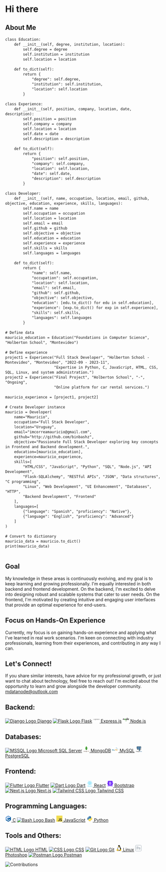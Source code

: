 # Hi there

## About Me


```
class Education:
    def __init__(self, degree, institution, location):
        self.degree = degree
        self.institution = institution
        self.location = location

    def to_dict(self):
        return {
            "degree": self.degree,
            "institution": self.institution,
            "location": self.location
        }

class Experience:
    def __init__(self, position, company, location, date, description):
        self.position = position
        self.company = company
        self.location = location
        self.date = date
        self.description = description

    def to_dict(self):
        return {
            "position": self.position,
            "company": self.company,
            "location": self.location,
            "date": self.date,
            "description": self.description
        }

class Developer:
    def __init__(self, name, occupation, location, email, github, objective, education, experience, skills, languages):
        self.name = name
        self.occupation = occupation
        self.location = location
        self.email = email
        self.github = github
        self.objective = objective
        self.education = education
        self.experience = experience
        self.skills = skills
        self.languages = languages

    def to_dict(self):
        return {
            "name": self.name,
            "occupation": self.occupation,
            "location": self.location,
            "email": self.email,
            "github": self.github,
            "objective": self.objective,
            "education": [edu.to_dict() for edu in self.education],
            "experience": [exp.to_dict() for exp in self.experience],
            "skills": self.skills,
            "languages": self.languages
        }

# Define data
mauricio_education = Education("Foundations in Computer Science", "Holberton School", "Montevideo")

# Define experience
project1 = Experience("Full Stack Developer", "Holberton School - Montevideo", "Montevideo", "2022-09 - 2023-11",
                      "Expertise in Python, C, JavaScript, HTML, CSS, SQL, Linux, and system administration.")
project2 = Experience("Final Project", "Holberton School", "-", "Ongoing",
                      "Online platform for car rental services.")

mauricio_experience = [project1, project2]

# Create Developer instance
mauricio = Developer(
    name="Mauricio",
    occupation="Full Stack Developer",
    location="Uruguay",
    email="imcorreamauricio@gmail.com",
    github="http://github.com/binbashz",
    objective="Passionate Full Stack Developer exploring key concepts in Frontend and Backend development.",
    education=[mauricio_education],
    experience=mauricio_experience,
    skills=[
        "HTML/CSS", "JavaScript", "Python", "SQL", "Node.js", "API Development",
        "Flask-SQLAlchemy", "RESTful APIs", "JSON", "Data structures", "C programming",
        "Linux", "Web Development", "UI Enhancement", "Databases", "HTTP",
        "Backend Development", "Frontend"
    ],
    languages=[
        {"language": "Spanish", "proficiency": "Native"},
        {"language": "English", "proficiency": "Advanced"}
    ]
)

# Convert to dictionary
mauricio_data = mauricio.to_dict()
print(mauricio_data)


```

## Goal

My knowledge in these areas is continuously evolving, and my goal is to keep learning and growing professionally.
 I'm equally interested in both backend and frontend development. On the backend,
I'm excited to delve into designing robust and scalable systems that cater to user needs.
 On the frontend, I'm motivated by creating intuitive and engaging user interfaces that provide an optimal experience for end-users.

## Focus on Hands-On Experience

Currently, my focus is on gaining hands-on experience and applying what I've learned in real work scenarios.
 I'm keen on connecting with industry professionals, learning from their experiences, and contributing in any way I can.

## Let's Connect!

If you share similar interests, have advice for my professional growth, or just want to chat about technology,
 feel free to reach out! I'm excited about the opportunity to learn and grow alongside the developer community.
 mdatanode@outlook.com

## Backend:

[<img src="https://cdn.jsdelivr.net/gh/devicons/devicon@latest/icons/django/django-plain.svg" alt="Django Logo" width="20"/> Django](https://www.djangoproject.com/)
[<img src="https://cdn.jsdelivr.net/gh/devicons/devicon@latest/icons/flask/flask-original.svg" alt="Flask Logo" width="20"/> Flask](https://flask.palletsprojects.com/en/2.0.x/)
[<img src="https://raw.githubusercontent.com/devicons/devicon/master/icons/express/express-original-wordmark.svg" alt="Express.js Logo" width="20"/> Express.js](https://expressjs.com)
[<img src="https://raw.githubusercontent.com/devicons/devicon/master/icons/nodejs/nodejs-original-wordmark.svg" alt="Node.js Logo" width="20"/> Node.js](https://nodejs.org)


## Databases:
[<img src="https://www.svgrepo.com/show/303229/microsoft-sql-server-logo.svg" alt="MSSQL Logo" width="20"/> Microsoft SQL Server](https://www.microsoft.com/en-us/sql-server)
[<img src="https://raw.githubusercontent.com/devicons/devicon/master/icons/mongodb/mongodb-original-wordmark.svg" alt="MongoDB Logo" width="20"/> MongoDB](https://www.mongodb.com/)
[<img src="https://raw.githubusercontent.com/devicons/devicon/master/icons/mysql/mysql-original-wordmark.svg" alt="MySQL Logo" width="20"/> MySQL](https://www.mysql.com/)
[<img src="https://raw.githubusercontent.com/devicons/devicon/master/icons/postgresql/postgresql-original-wordmark.svg" alt="PostgreSQL Logo" width="20"/> PostgreSQL](https://www.postgresql.org)

## Frontend:
[<img src="https://www.vectorlogo.zone/logos/flutterio/flutterio-icon.svg" alt="Flutter Logo" width="20"/> Flutter](https://flutter.dev)
[<img src="https://www.vectorlogo.zone/logos/dartlang/dartlang-icon.svg" alt="Dart Logo" width="20"/> Dart](https://dart.dev)
[<img src="https://raw.githubusercontent.com/devicons/devicon/master/icons/react/react-original-wordmark.svg" alt="React Logo" width="20"/> React](https://reactjs.org/)
[<img src="https://raw.githubusercontent.com/devicons/devicon/master/icons/bootstrap/bootstrap-plain-wordmark.svg" alt="Bootstrap Logo" width="20"/> Bootstrap](https://getbootstrap.com)
[<img src="https://cdn.worldvectorlogo.com/logos/nextjs-2.svg" alt="Next.js Logo" width="20"/> Next.js](https://nextjs.org/)
[<img src="https://cdn.jsdelivr.net/gh/devicons/devicon@latest/icons/tailwindcss/tailwindcss-original.svg" alt="Tailwind CSS Logo" width="20"/> Tailwind CSS](https://tailwindcss.com/)


## Programming Languages:
[<img src="https://raw.githubusercontent.com/devicons/devicon/master/icons/c/c-original.svg" alt="C Logo" width="20"/> C](https://www.cprogramming.com/)
[<img src="https://www.vectorlogo.zone/logos/gnu_bash/gnu_bash-icon.svg" alt="Bash Logo" width="20"/> Bash](https://www.gnu.org/software/bash/)
[<img src="https://raw.githubusercontent.com/devicons/devicon/master/icons/javascript/javascript-original.svg" alt="JavaScript Logo" width="20"/> JavaScript](https://developer.mozilla.org/en-US/docs/Web/JavaScript)
[<img src="https://raw.githubusercontent.com/devicons/devicon/master/icons/python/python-original.svg" alt="Python Logo" width="20"/> Python](https://www.python.org)

## Tools and Others:
[<img src="https://cdn.jsdelivr.net/gh/devicons/devicon/icons/html5/html5-original-wordmark.svg" alt="HTML Logo" width="20"/> HTML](https://developer.mozilla.org/en-US/docs/Web/HTML)
[<img src="https://cdn.jsdelivr.net/gh/devicons/devicon/icons/css3/css3-original-wordmark.svg" alt="CSS Logo" width="20"/> CSS](https://developer.mozilla.org/en-US/docs/Web/CSS)
[<img src="https://www.vectorlogo.zone/logos/git-scm/git-scm-icon.svg" alt="Git Logo" width="20"/> Git](https://git-scm.com/)
[<img src="https://raw.githubusercontent.com/devicons/devicon/master/icons/linux/linux-original.svg" alt="Linux Logo" width="20"/> Linux](https://www.linux.org/)
[<img src="https://raw.githubusercontent.com/devicons/devicon/master/icons/photoshop/photoshop-line.svg" alt="Photoshop Logo" width="20"/> Photoshop](https://www.photoshop.com/en)
[<img src="https://www.vectorlogo.zone/logos/getpostman/getpostman-icon.svg" alt="Postman Logo" width="20"/> Postman](https://postman.com)






![Contributions](https://github-readme-streak-stats.herokuapp.com/?user=binbashz)





